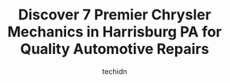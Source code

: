 ---
layout: ampstory
image: https://images.unsplash.com/photo-1639928187615-feef219500a4?ixlib=rb-4.0.3&ixid=MnwxMjA3fDB8MHxwaG90by1wYWdlfHx8fGVufDB8fHx8&auto=format&fit=crop&w=640&h=853&q=80
author: techidn
featured: false
description: Looking for reliable and skilled Chrysler Mechanic in Harrisburg PA, USA? Your search ends here with the 7 best Chrysler Mechanic in town. With their expertise and commitment to delivering e
title: Discover 7 Premier Chrysler Mechanics in Harrisburg PA for Quality Automotive Repairs
cover:
   title: Discover 7 Premier Chrysler Mechanics in Harrisburg PA for Quality Automotive Repairs
   subtitle: Rickpate
   background: https://images.unsplash.com/photo-1639928187615-feef219500a4?ixlib=rb-4.0.3&ixid=MnwxMjA3fDB8MHxwaG90by1wYWdlfHx8fGVufDB8fHx8&auto=format&fit=crop&w=640&h=853&q=80

pages: 
 - layout: thirds
   top: <h1>#1 Joes Automotive Services</h1>
   bottom: "<p>Had my car misdiagnosed from a Lincoln dealership. Then I paid a local mechanic to replace motor and work was never done nor did I received motor. I can to Eric with ques</p>"
   background: https://www.knot35.com/toplist/wp-content/uploads/2023/06/best-chrysler-mechanic-1-in-harrisburg-pa-1685837161.jpeg
   backgroundblur: true
 - layout: thirds
   top: <h1>#2 Wayne Auto Repair</h1>
   bottom: "<p>1000 S 21st St B, Harrisburg, PA 17104, United States</p>"
   background: https://www.knot35.com/toplist/wp-content/uploads/2023/06/best-chrysler-mechanic-2-in-harrisburg-pa-1685837161.jpeg
   cta:
      link: https://www.knot35.com/toplist/discover-7-premier-chrysler-mechanics-in-harrisburg-pa-for-quality-automotive-repairs/
      text: Discover 7 Premier Chrysler Mechanics in Harrisburg PA for Quality Automotive Repairs
 - layout: thirds
   top: <h1>#3 Cokes Auto</h1>
   bottom: "<p>815 S 27th St, Harrisburg, PA 17111, United States</p>"
   background: https://www.knot35.com/toplist/wp-content/uploads/2023/06/best-chrysler-mechanic-3-in-harrisburg-pa-1685837161.jpeg
   cta:
      link: https://www.knot35.com/toplist/discover-7-premier-chrysler-mechanics-in-harrisburg-pa-for-quality-automotive-repairs/
      text: Discover 7 Premier Chrysler Mechanics in Harrisburg PA for Quality Automotive Repairs
 - layout: thirds
   top: <h1>#4 Smittys Radiator Services</h1>
   bottom: "<p>2301 Derry St, Harrisburg, PA 17104, United States</p>"
   background: https://images.unsplash.com/photo-1591393223703-56fe1347ac62?ixlib=rb-4.0.3&ixid=MnwxMjA3fDB8MHxwaG90by1wYWdlfHx8fGVufDB8fHx8&auto=format&fit=crop&w=640&h=853&q=80
   cta:
      link: https://www.knot35.com/toplist/discover-7-premier-chrysler-mechanics-in-harrisburg-pa-for-quality-automotive-repairs/
      text: Discover 7 Premier Chrysler Mechanics in Harrisburg PA for Quality Automotive Repairs
 - layout: thirds
   top: <h1>#5 Friendship Auto Service</h1>
   bottom: "<p>1900 State St, Harrisburg, PA 17103, United States</p>"
   background: https://images.unsplash.com/photo-1553949345-eb786bb3f7ba?ixlib=rb-4.0.3&ixid=MnwxMjA3fDB8MHxwaG90by1wYWdlfHx8fGVufDB8fHx8&auto=format&fit=crop&w=640&h=853&q=80
   cta:
      link: https://www.knot35.com/toplist/discover-7-premier-chrysler-mechanics-in-harrisburg-pa-for-quality-automotive-repairs/
      text: Discover 7 Premier Chrysler Mechanics in Harrisburg PA for Quality Automotive Repairs
 - layout: thirds
   top: <h1>#6 VO Automotive</h1>
   bottom: "<p>2825 Rudy Rd, Harrisburg, PA 17104, United States</p>"
   background: https://images.unsplash.com/photo-1604871000636-074fa5117945?ixlib=rb-4.0.3&ixid=MnwxMjA3fDB8MHxwaG90by1wYWdlfHx8fGVufDB8fHx8&auto=format&fit=crop&w=640&h=853&q=80
   cta:
      link: https://www.knot35.com/toplist/discover-7-premier-chrysler-mechanics-in-harrisburg-pa-for-quality-automotive-repairs/
      text: Discover 7 Premier Chrysler Mechanics in Harrisburg PA for Quality Automotive Repairs
 - layout: thirds
   top: <h1>#7 T & L Auto Repair Center</h1>
   bottom: "<p>1901 Derry St, Harrisburg, PA 17104, United States</p>"
   background: https://images.unsplash.com/photo-1549241520-425e3dfc01cb?ixlib=rb-4.0.3&ixid=MnwxMjA3fDB8MHxwaG90by1wYWdlfHx8fGVufDB8fHx8&auto=format&fit=crop&w=640&h=853&q=80
   cta:
      link: https://www.knot35.com/toplist/discover-7-premier-chrysler-mechanics-in-harrisburg-pa-for-quality-automotive-repairs/
      text: Discover 7 Premier Chrysler Mechanics in Harrisburg PA for Quality Automotive Repairs
 - layout: thirds
   middle: Continue reading...
   background: https://images.unsplash.com/photo-1597773150796-e5c14ebecbf5?ixlib=rb-4.0.3&ixid=MnwxMjA3fDB8MHxwaG90by1wYWdlfHx8fGVufDB8fHx8&auto=format&fit=crop&w=640&h=853&q=80
   cta:
      link: https://www.knot35.com/toplist/discover-7-premier-chrysler-mechanics-in-harrisburg-pa-for-quality-automotive-repairs/
      text: Discover 7 Premier Chrysler Mechanics in Harrisburg PA for Quality Automotive Repairs
      
---